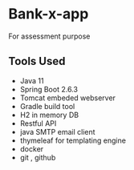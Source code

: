 # Bank-x-app
For assessment purpose 

## Tools Used 
- Java 11 
- Spring Boot 2.6.3
- Tomcat embeded webserver
- Gradle build tool 
- H2 in memory DB
- Restful API
- java SMTP email client 
- thymeleaf for templating engine 
- docker
- git , github 
